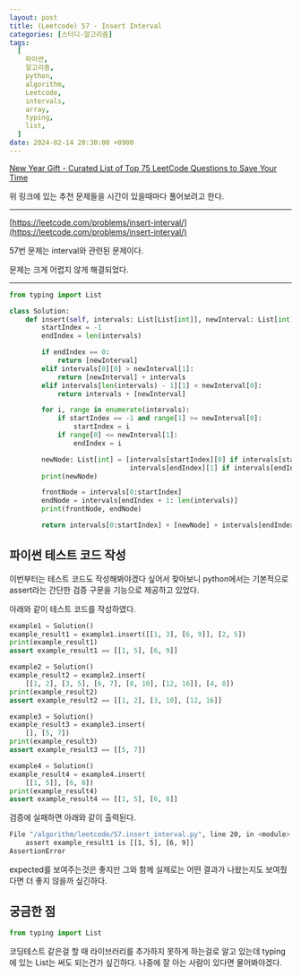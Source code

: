 ```yaml
---
layout: post
title: (Leetcode) 57 - Insert Interval
categories: [스터디-알고리즘]
tags:
  [
    파이썬,
    알고리즘,
    python,
    algorithm,
    Leetcode,
    intervals,
    array,
    typing,
    list,
  ]
date: 2024-02-14 20:30:00 +0900
---
```


[New Year Gift - Curated List of Top 75 LeetCode Questions to Save Your Time](https://www.teamblind.com/post/New-Year-Gift---Curated-List-of-Top-75-LeetCode-Questions-to-Save-Your-Time-OaM1orEU)

위 링크에 있는 추천 문제들을 시간이 있을때마다 풀어보려고 한다.

---

[https://leetcode.com/problems/insert-interval/](https://leetcode.com/problems/insert-interval/)

57번 문제는 interval와 관련된 문제이다.

문제는 크게 어렵지 않게 해결되었다.

---

```python
from typing import List

class Solution:
    def insert(self, intervals: List[List[int]], newInterval: List[int]) -> List[List[int]]:
        startIndex = -1
        endIndex = len(intervals)

        if endIndex == 0:
            return [newInterval]
        elif intervals[0][0] > newInterval[1]:
            return [newInterval] + intervals
        elif intervals[len(intervals) - 1][1] < newInterval[0]:
            return intervals + [newInterval]

        for i, range in enumerate(intervals):
            if startIndex == -1 and range[1] >= newInterval[0]:
                startIndex = i
            if range[0] <= newInterval[1]:
                endIndex = i

        newNode: List[int] = [intervals[startIndex][0] if intervals[startIndex][0] < newInterval[0] else newInterval[0],
                              intervals[endIndex][1] if intervals[endIndex][1] > newInterval[1] else newInterval[1]]
        print(newNode)

        frontNode = intervals[0:startIndex]
        endNode = intervals[endIndex + 1: len(intervals)]
        print(frontNode, endNode)

        return intervals[0:startIndex] + [newNode] + intervals[endIndex + 1: len(intervals)]
```

## 파이썬 테스트 코드 작성

이번부터는 테스트 코드도 작성해봐야겠다 싶어서 찾아보니 python에서는 기본적으로 assert라는 간단한 검증 구문을 기능으로 제공하고 있었다.

아래와 같이 테스트 코드를 작성하였다.

```python
example1 = Solution()
example_result1 = example1.insert([[1, 3], [6, 9]], [2, 5])
print(example_result1)
assert example_result1 == [[1, 5], [6, 9]]

example2 = Solution()
example_result2 = example2.insert(
    [[1, 2], [3, 5], [6, 7], [8, 10], [12, 16]], [4, 8])
print(example_result2)
assert example_result2 == [[1, 2], [3, 10], [12, 16]]

example3 = Solution()
example_result3 = example3.insert(
    [], [5, 7])
print(example_result3)
assert example_result3 == [[5, 7]]

example4 = Solution()
example_result4 = example4.insert(
    [[1, 5]], [6, 8])
print(example_result4)
assert example_result4 == [[1, 5], [6, 8]]
```

검증에 실패하면 아래와 같이 출력된다.

```bash
File "/algorithm/leetcode/57.insert_interval.py", line 20, in <module>
    assert example_result1 is [[1, 5], [6, 9]]
AssertionError
```

expected를 보여주는것은 좋지만 그와 함께 실제로는 어떤 결과가 나왔는지도 보여줬다면 더 좋지 않을까 싶긴하다.

## 궁금한 점

```python
from typing import List
```

코딩테스트 같은걸 할 때 라이브러리를 추가하지 못하게 하는걸로 알고 있는데 typing에 있는 List는 써도 되는건가 싶긴하다. 나중에 잘 아는 사람이 있다면 물어봐야겠다.
